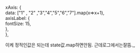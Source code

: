 

xAxis: {  
   data: ["1" , "2" ,"3","4","5","6","7"].map(x=>x+1),  
  axisLabel: {  
    fontSize: 15,  
  },  
},

이케 정적인값은 되는데
state값.map하면안됨.
근데로그에서는잘뜸.,,